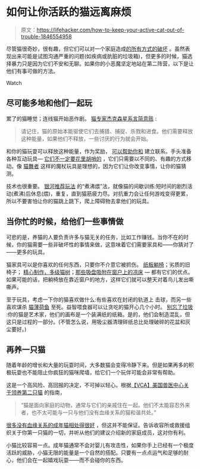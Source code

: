 # 如何让你活跃的猫远离麻烦

> 原文：<https://lifehacker.com/how-to-keep-your-active-cat-out-of-trouble-1846554958>

尽管猫很奇妙，很有趣，但它们可以对一个家庭造成[的所有方式](https://lifehacker.com/why-cats-knock-stuff-over-and-how-to-prevent-it-1747609650)[的破坏](https://lifehacker.com/protect-your-houseplants-from-your-cats-with-citrus-pee-1684240739) 。虽然表现出来可能是试图沟通严重的问题(如疾病或肮脏的垃圾箱)，但更多的时候，猫选择暴力只是因为它们不安和无聊。如果你的小恶魔坚定地站在第二阵营，以下是让他们有事可做的方法。

Watch

## 尽可能多地和他们一起玩

累了的猫睡觉；连线猫开始恶作剧。 [猫专家杰克森星系言简意赅](https://www.jacksongalaxy.com/blog/resolutions-for-a-healthy-cat-play-therapy/) :

> 请记住，猫的原始本能驱使它们去捕猎、捕捉、杀戮和进食。他们需要释放这种能量，如果他们不释放，一些讨厌的行为就会开始。

和你的猫玩耍可以释放这种能量，作为奖励， [可以帮助你和](https://lifehacker.com/how-to-get-a-cat-to-like-you-1828501761) 建立联系。手头准备各种互动玩具— [它们不一定要花里胡哨的](https://lifehacker.com/the-best-diy-pet-toys-you-can-make-from-stuff-in-your-h-1794060959) ，它们只需要以不同的、有趣的方式移动。像 [猫舞者](https://www.catdancer.com/product/test-toy/) 这样的魔杖玩具是理想的，因为它们让你改变事情，让你的猫猜测。

技术也很重要。 [银河推荐玩法](https://www.jacksongalaxy.com/blog/resolutions-for-a-healthy-cat-play-therapy/) 的“煮沸煨”法，就像猫的间歇训练:短时间的剧烈活动(煮沸)后休息(煨)，重复，直到猫筋疲力尽。对抗重力会让任何游戏变得更累，所以不要害怕让你的猫跳上跳下，爬上障碍物去拿他们的玩具。

## 当你忙的时候，给他们一些事情做

可悲的是，养猫的人要负责许多与猫无关的任务，比如工作赚钱。当你不在的时候，你的猫需要一些非破坏性的事情来做，这意味着它们需要家具和——你猜对了——更多的玩具。

猫家具可以是你喜欢的任何东西，只要你不介意它被抓伤。 [纸板躺椅](https://amzn.to/3w2cJq0)；劣质的旧椅子； [精心制作，多级猫树](https://amzn.to/3ff8UIo)；[那些吸盘吸附在窗户上的凉床](https://amzn.to/3sphiZl) — 都有它们的优点。如果可能的话，把躺椅放在靠近窗户的地方，这样它们就可以整天对着鸟儿发出嘶嘶声。

至于玩具，考虑一下你的猫喜欢做什么:有些喜欢在封闭的轨道上 击球，而另一些喜欢谋杀 [猫薄荷鱼](https://amzn.to/39fzEV0) 至死。益智喂食器可以让贪吃的猫开心几个小时。 [别忘了垃圾](https://lifehacker.com/let-your-cat-be-trash-1845956578) :你的猫是艺术家，他们的画布是一个装满纸的纸箱。是的，他们会制造混乱，但这只是过程的一部分。(不管怎么说，用吸尘器清理碎纸总比处理破碎的花盆和灰尘要好。)

## 再养一只猫

随着年龄的增长和大量的玩耍时间，大多数猫会变得冷静下来。但是如果再多的积极玩耍也不能阻止你疯狂的猫咪爬墙，给它们一个玩伴可能会非常有帮助。

这是一个高风险、高回报的决定，不可掉以轻心。根据[【VCA】美国兽医中心关于领养第二只猫](https://vcahospitals.com/know-your-pet/considerations-when-getting-a-second-cat) 的指南，

> “猫是面向家庭的动物，通常与它们的亲戚住在一起。他们不太能容忍外来者，也不太可能与一只与他们没有血缘关系的猫和谐共处。”

[很多没有血缘关系的成年猫相处得很好](https://lifehacker.com/how-to-get-two-cats-to-like-each-other-1835817910) ，但这并不能保证。告诉收容所或救援组织关于你第一只猫的一切，并听从他们的建议介绍新的家庭成员，这对你有利。

小猫比较容易一点。成年猫通常不会对婴儿有攻击性，如果你手上已经有一个极度活跃的威胁，小猫无限的能量是一个自然的搭配。只要有一点点运气和足够的耐心，他们会在一起嬉戏玩耍——而不会碰你的东西。